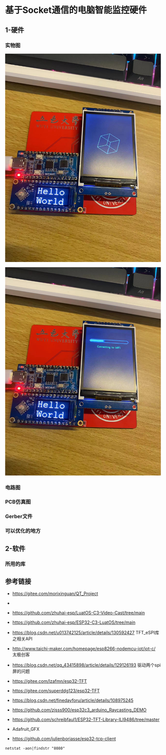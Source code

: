 # 基于Socket通信的电脑智能监控硬件











## 1-硬件

### 实物图



![image-20231017162509148](Readme.assets/image-20231017162509148.png)





![image-20231017162528778](Readme.assets/image-20231017162528778.png)



### 电路图



### PCB仿真图



### Gerber文件



### 可以优化的地方

## 2-软件



### 所用的库









## 参考链接

- https://gitee.com/morixinguan/QT_Project

- 

- https://github.com/zhuhai-esp/LuatOS-C3-Video-Cast/tree/main

- https://github.com/zhuhai-esp/ESP32-C3-LuatOS/tree/main

- https://blog.csdn.net/u013742125/article/details/130592427     TFT_eSPI库之相关API

- http://www.taichi-maker.com/homepage/esp8266-nodemcu-iot/iot-c/    太极创客   

- https://blog.csdn.net/qq_43415898/article/details/129126193    驱动两个spi屏的问题

- https://gitee.com/lzafmn/esp32-TFT

- https://gitee.com/superddg123/esp32-TFT

- https://blog.csdn.net/finedayforu/article/details/108975245    

- https://github.com/zjsss900/esp32c3_arduino_Raycasting_DEMO

- https://github.com/schreibfaul1/ESP32-TFT-Library-ILI9486/tree/master

- Adafruit_GFX

- https://github.com/julienboriasse/esp32-tcp-client

  













```
netstat -aon|findstr "8080"
```







